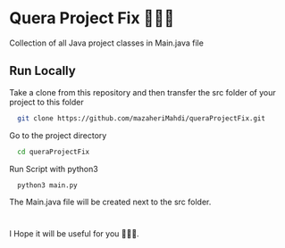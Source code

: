 
# Quera Project Fix 👨🏻‍🔧
Collection of all Java project classes in Main.java file



## Run Locally

Take a clone from this repository and then transfer the src folder of your project to this folder

```bash
  git clone https://github.com/mazaheriMahdi/queraProjectFix.git
```

Go to the project directory

```bash
  cd queraProjectFix
```
Run Script with python3 

```bash
  python3 main.py
```

The Main.java file will be created next to the src folder.
#
I Hope it will be useful for you 👨🏻‍🔧.
